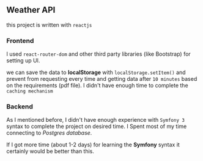 ## Weather API

this project is written with `reactjs`

### Frontend
I used  `react-router-dom` and other third party libraries (like Bootstrap) for setting up UI.


we can save the data to **localStorage** with `localStorage.setItem()` and
prevent from requesting every time  and getting data after `10 minutes` 
based on the requirements (pdf file). I didn't have enough time 
to complete the `caching mechanism` 



### Backend
As I mentioned before, I didn't have enough experience with `Symfony 3` syntax to complete 
the project on desired time.
I Spent most of my time connecting to *Postgres database*.


If I got more time (about 1-2 days) for learning the **Symfony** syntax it certainly would be 
better than this.

